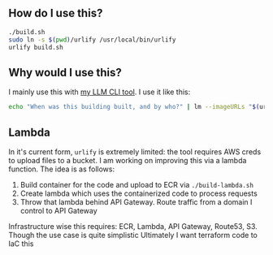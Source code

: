 ## How do I use this?
```bash
./build.sh
sudo ln -s $(pwd)/urlify /usr/local/bin/urlify
urlify build.sh
```

## Why would I use this?
I mainly use this with [my LLM CLI tool](https://github.com/WillChangeThisLater/go-llm). I use it like this:

```bash
echo "When was this building built, and by who?" | lm --imageURLs "$(urlify rome.jpg)"
```

## Lambda
In it's current form, `urlify` is extremely limited: the tool requires AWS creds to upload files to a bucket.
I am working on improving this via a lambda function. The idea is as follows:

  1) Build container for the code and upload to ECR via `./build-lambda.sh`
  2) Create lambda which uses the containerized code to process requests
  3) Throw that lambda behind API Gateway. Route traffic from a domain I control to API Gateway

Infrastructure wise this requires: ECR, Lambda, API Gateway, Route53, S3. Though the use case is quite simplistic
Ultimately I want terraform code to IaC this
